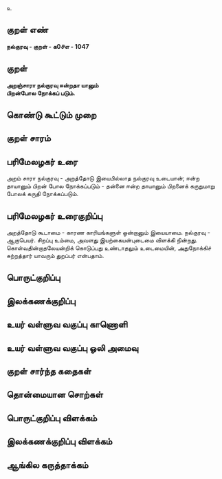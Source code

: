 உ

## குறள் எண் 

**நல்குரவு - குறள் - க0௪எ - 1047**

## குறள் 

**அறஞ்சாரா நல்குரவு ஈன்றதா யானும்  
பிறன்போல நோக்கப் படும்.** 

## கொண்டு கூட்டும் முறை


## குறள் சாரம் 


## பரிமேலழகர் உரை

அறம் சாரா நல்குரவு - அறத்தோடு இயைபில்லாத நல்குரவு உடையான்; ஈன்ற தாயானும் பிறன் போல நோக்கப்படும் - தன்னை ஈன்ற தாயானும் பிறனைக் கருதுமாறு போலக் கருதி நோக்கப்படும்.

## பரிமேலழகர் உரைகுறிப்பு   

அறத்தோடு கூடாமை - காரண காரியங்களுள் ஒன்றானும் இயையாமை. நல்குரவு - ஆகுபெயர். சிறப்பு உம்மை, அவளது இயற்கையன்புடைமை விளக்கி நின்றது. கொள்வதின்றாதலேயன்றிக் கொடுப்பது உண்டாதலும் உடைமையின், அதுநோக்கிச் சுற்றத்தார் யாவரும் துறப்பர் என்பதாம்.

## பொருட்குறிப்பு 


## இலக்கணக்குறிப்பு  


## உயர் வள்ளுவ வகுப்பு காணொளி


## உயர் வள்ளுவ வகுப்பு ஒலி அமைவு 

 
## குறள் சார்ந்த கதைகள் 


## தொன்மையான சொற்கள்


## பொருட்குறிப்பு விளக்கம்


## இலக்கணக்குறிப்பு விளக்கம்


## ஆங்கில கருத்தாக்கம் 


